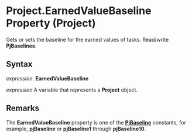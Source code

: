 
# Project.EarnedValueBaseline Property (Project)

Gets or sets the baseline for the earned values of tasks. Read/write  **PjBaselines**.


## Syntax

 _expression_. **EarnedValueBaseline**

 _expression_ A variable that represents a **Project** object.


## Remarks

The  **EarnedValueBaseline** property is one of the **[PjBaseline](0d359447-5fd9-1378-2593-f410672dc858.md)** constants, for example, **pjBaseline** or **pjBaseline1** through **pjBaseline10**.

